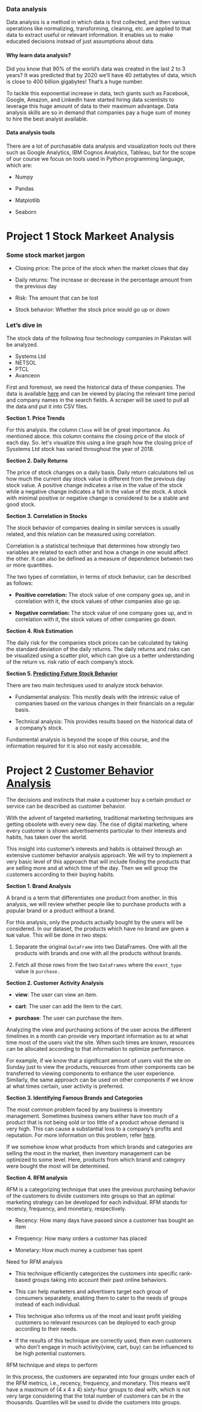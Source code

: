 ### Data analysis

Data analysis is a method in which data is first collected, and then various operations like normalizing, transforming, cleaning, etc. are applied to that data to extract useful or relevant information. It enables us to make educated decisions instead of just assumptions about data.

#### Why learn data analysis?

Did you know that 90% of the world’s data was created in the last 2 to 3 years? It was predicted that by 2020 we’ll have 40 zettabytes of data, which is close to 400 billion gigabytes! That’s a huge number.

To tackle this exponential increase in data, tech giants such as Facebook, Google, Amazon, and LinkedIn have started hiring data scientists to leverage this huge amount of data to their maximum advantage. Data analysis skills are so in demand that companies pay a huge sum of money to hire the best analyst available.


#### Data analysis tools

There are a lot of purchasable data analysis and visualization tools out there such as Google Analytics, IBM Cognos Analytics, Tableau, but for the scope of our course we focus on tools used in Python programming language, which are:

* Numpy

* Pandas

* Matplotlib

* Seaborn


# Project 1 Stock Markeet Analysis

### Some stock market jargon

* Closing price: The price of the stock when the market closes that day

* Daily returns: The increase or decrease in the percentage amount from the previous day

* Risk: The amount that can be lost

* Stock behavior: Whether the stock price would go up or down

### Let’s dive in

The stock data of the following four technology companies in Pakistan will be analyzed.

* Systems Ltd
* NETSOL
* PTCL
* Avanceon

First and foremost, we need the historical data of these companies. The data is available [here](https://dps.psx.com.pk/historical) and can be viewed by placing the relevant time period and company names in the search fields. A scraper will be used to pull all the data and put it into CSV files.

<strong>Section 1. Price Trends</strong>

For this analysis. the column <code>Close</code> will be of great importance. As mentioned aboce. this column contains the closing price of the stock of each day. So. let's visualize this using a line graph how the closing price of Sysstems Ltd stock has varied throughout the year of 2018.

<strong>Section 2. Daily Returns</strong>

The price of stock changes on a daily basis. Daily return calculations tell us how much the current day stock value is different from the previous day stock value. A positive change indicates a rise in the value of the stock while a negative change indicates a fall in the value of the stock. A stock with minimal positive or negative change is considered to be a stable and good stock.

<strong>Section 3. Correlation in Stocks</strong>

The stock behavior of companies dealing in similar services is usually related, and this relation can be measured using correlation.

Correlation is a statistical technique that determines how strongly two variables are related to each other and how a change in one would affect the other. It can also be defined as a measure of dependence between two or more quantities.

The two types of correlation, in terms of stock behavior, can be described as follows:

* <b>Positive correlation:</b> The stock value of one company goes up, and in correlation with it, the stock values of other companies also go up.

* <b>Negative correlation:</b> The stock value of one company goes up, and in correlation with it, the stock values of other companies go down.

<strong>Section 4. Risk Estimation</strong>

The daily risk for the companies stock prices can be calculated by taking the standard deviation of the daily returns. The daily returns and risks can be visualized using a scatter plot, which can give us a better understanding of the return vs. risk ratio of each company’s stock.

<strong>Section 5. [Predicting Future Stock Behavior](https://www.kaggle.com/datasets/mkechinov/ecommerce-behavior-data-from-multi-category-store)</strong>

There are two main techniques used to analyze stock behavior.

* Fundamental analysis: This mostly deals with the intrinsic value of companies based on the various changes in their financials on a regular basis.

* Technical analysis: This provides results based on the historical data of a company’s stock.

Fundamental analysis is beyond the scope of this course, and the information required for it is also not easily accessible.

# Project 2 [Customer Behavior Analysis](https://www.kaggle.com/datasets/mkechinov/ecommerce-behavior-data-from-multi-category-store)

The decisions and instincts that make a customer buy a certain product or service can be described as customer behavior.

With the advent of targeted marketing, traditional marketing techniques are getting obsolete with every new day. The rise of digital marketing, where every customer is shown advertisements particular to their interests and habits, has taken over the world.

This insight into customer’s interests and habits is obtained through an extensive customer behavior analysis approach. We will try to implement a very basic level of this approach that will include finding the products that are selling more and at which time of the day. Then we will group the customers according to their buying habits.

<strong>Section 1. Brand Analysis </strong>

A brand is a term that differentiates one product from another. In this analysis, we will review whether people like to purchase products with a popular brand or a product without a brand.

For this analysis, only the products actually bought by the users will be considered. In our dataset, the products which have no brand are given a <code>NaN</code> value.
This will be done in two steps:

1. Separate the original <code>DataFrame</code> into two DataFrames. One with all the products with brands and one with all the products without brands.

2. Fetch all those rows from the two <code>DataFrames</code> where the <code>event_type</code> value is <code>purchase.</code>

<strong>Section 2. Customer Activity Analysis </strong>

* <b>view</b>: The user can view an item.

* <b>cart</b>: The user can add the item to the cart.

* <b>purchase</b>: The user can purchase the item.

Analyzing the view and purchasing actions of the user across the different timelines in a month can provide very important information as to at what time most of the users visit the site. When such times are known, resources can be allocated according to that information to optimize performance.

For example, if we know that a significant amount of users visit the site on Sunday just to view the products, resources from other components can be transferred to viewing components to enhance the user experience. Similarly, the same approach can be used on other components if we know at what times certain, user activity is preferred.

<strong>Section 3. Identifying Famous Brands and Categories</strong>

The most common problem faced by any business is inventory management. Sometimes business owners either have too much of a product that is not being sold or too little of a product whose demand is very high. This can cause a substantial loss to a company’s profits and reputation. For more information on this problem, refer [here](https://www.business2community.com/product-management/6-times-horrific-inventory-control-almost-killed-companies-01659644).

If we somehow know what products from which brands and categories are selling the most in the market, then inventory management can be optimized to some level. Here, products from which brand and category were bought the most will be determined.

<strong>Section 4. RFM analysis </strong>

RFM is a categorizing technique that uses the previous purchasing behavior of the customers to divide customers into groups so that an optimal marketing strategy can be developed for each individual. RFM stands for recency, frequency, and monetary, respectively.

* Recency: How many days have passed since a customer has bought an item

* Frequency: How many orders a customer has placed

* Monetary: How much money a customer has spent

Need for RFM analysis

* This technique efficiently categorizes the customers into specific rank-based groups taking into account their past online behaviors.

* This can help marketers and advertisers target each group of consumers separately, enabling them to cater to the needs of groups instead of each individual.

* This technique also informs us of the most and least profit yielding customers so relevant resources can be deployed to each group according to their needs.

* If the results of this technique are correctly used, then even customers who don’t engage in much activity(view, cart, buy) can be influenced to be high potential customers.

RFM technique and steps to perform

In this process, the customers are separated into four groups under each of the RFM metrics, i.e., recency, frequency, and monetary. This means we’ll have a maximum of (4 x 4 x 4) sixty-four groups to deal with, which is not very large considering that the total number of customers can be in the thousands. Quantiles will be used to divide the customers into groups.
